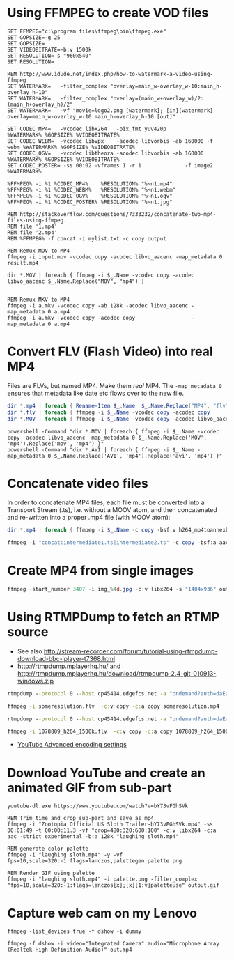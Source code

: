 # Using FFMPEG to create VOD files

```Batchfile
SET FFMPEG="c:\program files\ffmpeg\bin\ffmpeg.exe"
SET GOPSIZE=-g 25
SET GOPSIZE=
SET VIDEOBITRATE=-b:v 1500k
SET RESOLUTION=-s "960x540"
SET RESOLUTION=

REM http://www.idude.net/index.php/how-to-watermark-a-video-using-ffmpeg
SET WATERMARK=   -filter_complex "overlay=main_w-overlay_w-10:main_h-overlay_h-10"
SET WATERMARK=   -filter_complex "overlay=(main_w+overlay_w)/2:(main_h+overlay_h)/2"
SET WATERMARK=   -vf "movie=logo2.png [watermark]; [in][watermark] overlay=main_w-overlay_w-10:main_h-overlay_h-10 [out]"

SET CODEC_MP4=   -vcodec libx264   -pix_fmt yuv420p                     %WATERMARK% %GOPSIZE% %VIDEOBITRATE%
SET CODEC_WEBM=  -vcodec libvpx    -acodec libvorbis -ab 160000 -f webm %WATERMARK% %GOPSIZE% %VIDEOBITRATE%
SET CODEC_OGV=   -vcodec libtheora -acodec libvorbis -ab 160000         %WATERMARK% %GOPSIZE% %VIDEOBITRATE%
SET CODEC_POSTER= -ss 00:02 -vframes 1 -r 1              -f image2        %WATERMARK% 

%FFMPEG% -i %1 %CODEC_MP4%    %RESOLUTION% "%~n1.mp4"
%FFMPEG% -i %1 %CODEC_WEBM%   %RESOLUTION% "%~n1.webm"
%FFMPEG% -i %1 %CODEC_OGV%    %RESOLUTION% "%~n1.ogv"
%FFMPEG% -i %1 %CODEC_POSTER% %RESOLUTION% "%~n1.jpg"

REM http://stackoverflow.com/questions/7333232/concatenate-two-mp4-files-using-ffmpeg
REM file '1.mp4'
REM file '2.mp4'
REM %FFMPEG% -f concat -i mylist.txt -c copy output

REM Remux MOV to MP4
ffmpeg -i input.mov -vcodec copy -acodec libvo_aacenc -map_metadata 0 result.mp4

dir *.MOV | foreach { ffmpeg -i $_.Name -vcodec copy -acodec libvo_aacenc $_.Name.Replace("MOV", "mp4") }


REM Remux MKV to MP4
ffmpeg -i a.mkv -vcodec copy -ab 128k -acodec libvo_aacenc -map_metadata 0 a.mp4
ffmpeg -i a.mkv -vcodec copy -acodec copy                  -map_metadata 0 a.mp4
```
# Convert FLV (Flash Video) into real MP4

Files are FLVs, but named MP4. Make them *real* MP4. The ``-map_metadata 0`` ensures that metadata like date etc flows over to the new file.

```Powershell
dir *.mp4 | foreach { Rename-Item $_.Name  $_.Name.Replace("MP4", "flv").Replace("mp4", "flv") }
dir *.flv | foreach { ffmpeg -i $_.Name -vcodec copy -acodec copy         -map_metadata 0 $_.Name.Replace('FLV', 'mp4').Replace('flv', 'mp4') }
dir *.MOV | foreach { ffmpeg -i $_.Name -vcodec copy -acodec libvo_aacenc -map_metadata 0 $_.Name.Replace('MOV', 'mp4').Replace('mov', 'mp4')  }
```

```console
powershell -Command "dir *.MOV | foreach { ffmpeg -i $_.Name -vcodec copy -acodec libvo_aacenc -map_metadata 0 $_.Name.Replace('MOV', 'mp4').Replace('mov', 'mp4') }"
powershell -Command "dir *.AVI | foreach { ffmpeg -i $_.Name -map_metadata 0 $_.Name.Replace('AVI', 'mp4').Replace('avi', 'mp4') }"
```


# Concatenate video files

In order to concatenate MP4 files, each file must be converted into a Transport Stream (.ts), i.e. without a MOOV atom, and then concatenated and re-written into a proper .mp4 file (with MOOV atom): 

```Powershell
dir *.mp4 | foreach { ffmpeg -i $_.Name -c copy -bsf:v h264_mp4toannexb -f mpegts $_.Name.Replace("MP4", "ts").Replace("mp4", "ts") }

ffmpeg -i "concat:intermediate1.ts|intermediate2.ts" -c copy -bsf:a aac_adtstoasc output.mp4
```
# Create MP4 from single images

```Powershell
ffmpeg -start_number 3407 -i img_%4d.jpg -c:v libx264 -s "1404x936" out.mp4
```

# Using RTMPDump to fetch an RTMP source

- See also http://stream-recorder.com/forum/tutorial-using-rtmpdump-download-bbc-iplayer-t7368.html
- http://rtmpdump.mplayerhq.hu/ and http://rtmpdump.mplayerhq.hu/download/rtmpdump-2.4-git-010913-windows.zip

```cmd
rtmpdump --protocol 0 --host cp45414.edgefcs.net -a "ondemand?auth=daEa9dhbhaJd4dmc8bicPd1cJdcdzcUcwcd-btFUIl-bWG-CqsEHnBqLEpGnxK&aifp=v001&slist=public/mps_h264_med/public/news/world/1078000/1078809_h264_800k.mp4;public/mps_h264_lo/public/news/world/1078000/1078809_h264_496k.mp4;public/mps_h264_hi/public/news/world/1078000/1078809_h264_1500k.mp4" -y "mp4:public/mps_h264_lo/public/news/world/1078000/1078809_h264_496k.mp4" -o someresolution.flv

ffmpeg -i someresolution.flv  -c:v copy -c:a copy someresolution.mp4

rtmpdump --protocol 0 --host cp45414.edgefcs.net -a "ondemand?auth=daEa9dhbhaJd4dmc8bicPd1cJdcdzcUcwcd-btFUIl-bWG-CqsEHnBqLEpGnxK&aifp=v001&slist=public/mps_h264_hi/public/news/world/1078000/1078809_h264_1500k.mp4" -y "mp4:public/mps_h264_hi/public/news/world/1078000/1078809_h264_1500k.mp4" -o 1078809_h264_1500k.flv

ffmpeg -i 1078809_h264_1500k.flv  -c:v copy -c:a copy 1078809_h264_1500k.mp4
```

- [YouTube Advanced encoding settings](http://support.google.com/youtube/answer/1722171)

# Download YouTube and create an animated GIF from sub-part

```batch
youtube-dl.exe https://www.youtube.com/watch?v=bY73vFGhSVk

REM Trim time and crop sub-part and save as mp4
ffmpeg -i "Zootopia Official US Sloth Trailer-bY73vFGhSVk.mp4" -ss 00:01:49 -t 00:00:11.3 -vf "crop=480:320:600:100" -c:v libx264 -c:a aac -strict experimental -b:a 128k "laughing sloth.mp4"

REM generate color palette
ffmpeg -i "laughing sloth.mp4" -y -vf fps=10,scale=320:-1:flags=lanczos,palettegen palette.png

REM Render GIF using palette
ffmpeg -i "laughing sloth.mp4" -i palette.png -filter_complex "fps=10,scale=320:-1:flags=lanczos[x];[x][1:v]paletteuse" output.gif
```


# Capture web cam on my Lenovo

```batch
ffmpeg -list_devices true -f dshow -i dummy

ffmpeg -f dshow -i video="Integrated Camera":audio="Microphone Array (Realtek High Definition Audio)" out.mp4
```
